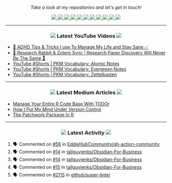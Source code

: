<!-- Social Section -->
<p align="center">
  <i>Take a look at my repositories and let's get in touch!</i>

<p align="center">
  <a href= "https://github.com/tallguyjenks/">
    <img src="https://img.icons8.com/material-outlined/30/689d6a/source-code.png"/>
  </a>
  <a href= "https://www.linkedin.com/in/bryanjenks/">
    <img src="https://img.icons8.com/material-outlined/30/689d6a/linkedin.png"/>
  </a>
  <a href= "https://twitter.com/tallguyjenks">
    <img src="https://img.icons8.com/material-outlined/30/689d6a/twitter.png"/>
  </a>
  <a href= "https://www.bryanjenks.dev">
    <img src="https://img.icons8.com/material-outlined/30/689d6a/geography.png"/>
  </a>
  <a href="https://www.buymeacoffee.com/tallguyjenks">
    <img src="https://img.icons8.com/material-outlined/30/689d6a/cafe.png"/>
  </a>
  <a href="https://www.youtube.com/c/BryanJenksTech?sub_confirmation=1">
    <img src="https://img.icons8.com/material-outlined/30/689d6a/youtube-play.png"/>
  </a>
  <a href="https://orcid.org/0000-0002-9604-3069">
    <img src="https://img.icons8.com/material-outlined/30/689d6a/camera-addon-identification.png"/>
  </a>
  <a href="https://github.com/tallguyjenks/CV/blob/master/CV.pdf">
    <img src="https://img.icons8.com/material-outlined/30/689d6a/parse-from-clipboard.png"/>
  </a>
  <a href="mailto:bryan@bryanjenks.dev">
    <img src="https://img.icons8.com/ios-glyphs/30/689d6a/physics.png"/>
  </a>
  <a href="https://medium.com/@tallguyjenks">
    <img src="https://img.icons8.com/ios-filled/30/689d6a/medium-new.png"/>
  </a>
  <a href="https://stackoverflow.com/users/12339658/tallguyjenks">
    <img src="https://img.icons8.com/metro/26/689d6a/stackoverflow.png"/>
  </a>

  
</p>

---
  
<h3 align="center"><a href="https://www.youtube.com/c/BryanJenksTech?sub_confirmation=1"><img src="https://img.icons8.com/material-outlined/30/689d6a/youtube-play.png"/></a> Latest YouTube Videos <a href="https://www.youtube.com/c/BryanJenksTech?sub_confirmation=1"><img src="https://img.icons8.com/material-outlined/30/689d6a/youtube-play.png"/></a></h3>

<!-- YOUTUBE:START -->
- [🧠️ ADHD Tips &amp; Tricks I use To Manage My Life and Stay Sane ✅️](https://www.youtube.com/watch?v=rbkCXKGs5Yk)
- [🐇️ Research Rabbit &amp; Zotero Sync | Research Paper Discovery Will Never Be The Same 📜️](https://www.youtube.com/watch?v=6vVcqwdpfK0)
- [YouTube #Shorts | PKM Vocabulary: Atomic Notes](https://www.youtube.com/watch?v=IG9aOeJDlOw)
- [YouTube #Shorts | PKM Vocabulary: Evergreen Notes](https://www.youtube.com/watch?v=WpwRxZWRmTU)
- [YouTube #Shorts | PKM Vocabulary: Zettelkasten](https://www.youtube.com/watch?v=eiSRphBvf4c)
<!-- YOUTUBE:END -->

---

<h3 align="center"><a href="https://medium.com/@tallguyjenks"><img src="https://img.icons8.com/ios-filled/30/689d6a/medium-new.png"/></a> Latest Medium Articles <a href="https://medium.com/@tallguyjenks"><img src="https://img.icons8.com/ios-filled/30/689d6a/medium-new.png"/></a></h3>


<!-- ARTICLES:START -->
- [Manage Your Entire R Code Base With TODOr](https://towardsdatascience.com/manage-your-entire-r-code-base-with-todor-76dcd7abad9?source=rss-32e452bd16bd------2)
- [How I Put My Mind Under Version Control](https://medium.com/analytics-vidhya/how-i-put-my-mind-under-version-control-24caea37b8a5?source=rss-32e452bd16bd------2)
- [The Patchwork Package In R](https://medium.com/analytics-vidhya/the-patchwork-package-in-r-9468e4a7cd29?source=rss-32e452bd16bd------2)
<!-- ARTICLES:END -->

---

<h3 align="center"><a href= "https://github.com/tallguyjenks/"><img src="https://img.icons8.com/material-outlined/30/689d6a/cafe.png"/></a> Latest Activity <a href= "https://github.com/tallguyjenks/"><img src="https://img.icons8.com/metro/26/689d6a/stackoverflow.png"/></a></h3>

<!--START_SECTION:activity-->
1. 🗣 Commented on [#56](https://github.com/EddieHubCommunity/gh-action-community/issues/56) in [EddieHubCommunity/gh-action-community](https://github.com/EddieHubCommunity/gh-action-community)
2. 🗣 Commented on [#14](https://github.com/tallguyjenks/Obsidian-For-Business/issues/14) in [tallguyjenks/Obsidian-For-Business](https://github.com/tallguyjenks/Obsidian-For-Business)
3. 🗣 Commented on [#14](https://github.com/tallguyjenks/Obsidian-For-Business/issues/14) in [tallguyjenks/Obsidian-For-Business](https://github.com/tallguyjenks/Obsidian-For-Business)
4. 🗣 Commented on [#15](https://github.com/tallguyjenks/Obsidian-For-Business/issues/15) in [tallguyjenks/Obsidian-For-Business](https://github.com/tallguyjenks/Obsidian-For-Business)
5. 🗣 Commented on [#2115](https://github.com/github/super-linter/issues/2115) in [github/super-linter](https://github.com/github/super-linter)
<!--END_SECTION:activity-->
